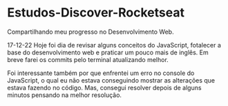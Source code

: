 # Estudos-Discover-Rocketseat
Compartilhando meu progresso no Desenvolvimento Web.

17-12-22
Hoje foi dia de revisar alguns conceitos do JavaScript, fotalecer a base do desenvolvimento web e praticar um pouco mais de inglês. 
Em breve farei os commits pelo terminal atualizando melhor.

Foi interessante também por que enfrentei um erro no console do JavaScript, o qual eu não estava conseguindo mostrar as alterações que estava fazendo no código.
Mas, consegui resolver depois de alguns minutos pensando na melhor resolução.
